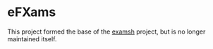 eFXams
======

This project formed the base of the [examsh](https://github.com/caspervg/examsh) project, but is no longer maintained itself.
